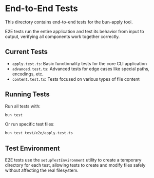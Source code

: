 # End-to-End Tests

This directory contains end-to-end tests for the bun-apply tool.

E2E tests run the entire application and test its behavior from input to output, verifying all components work together correctly.

## Current Tests

- `apply.test.ts`: Basic functionality tests for the core CLI application
- `advanced.test.ts`: Advanced tests for edge cases like special paths, encodings, etc.
- `content.test.ts`: Tests focused on various types of file content

## Running Tests

Run all tests with:

```bash
bun test
```

Or run specific test files:

```bash
bun test test/e2e/apply.test.ts
```

## Test Environment

E2E tests use the `setupTestEnvironment` utility to create a temporary directory for each test, allowing tests to create and modify files safely without affecting the real filesystem. 